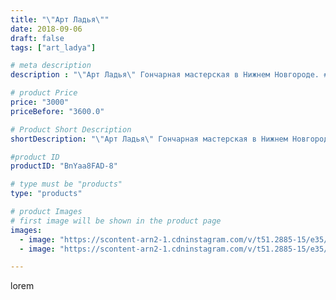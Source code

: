 ```yaml
---
title: "\"Арт Ладья\""
date: 2018-09-06
draft: false
tags: ["art_ladya"]

# meta description
description : "\"Арт Ладья\" Гончарная мастерская в Нижнем Новгороде. #гончар #исскуство #bccrecndj #potter #керамикадляинтерьера #керамикаручнаяработа #гончарнаямастерская #к"

# product Price
price: "3000"
priceBefore: "3600.0"

# Product Short Description
shortDescription: "\"Арт Ладья\" Гончарная мастерская в Нижнем Новгороде. #гончар #исскуство #bccrecndj #potter #керамикадляинтерьера #керамикаручнаяработа #гончарнаямастерская #керамиканазаказ #handmade #okarina #керамика #эксклюзивнаякерамика #music #ceramicar #claygoods #музыка #earthenware #ceramic #design #окарина #ocarina #flute #ceramicart #керамическаяфлейта #флейта #clay #авторскаякерамика"

#product ID
productID: "BnYaa8FAD-8"

# type must be "products"
type: "products"

# product Images
# first image will be shown in the product page
images:
  - image: "https://scontent-arn2-1.cdninstagram.com/v/t51.2885-15/e35/40640767_338019580076490_6246306043888273564_n.jpg?se=7&tp=1&_nc_ht=scontent-arn2-1.cdninstagram.com&_nc_cat=106&_nc_ohc=pMaAwLWYeUEAX_9KR0z&oh=bbbd694c70c04cd3e406f415332e51b4&oe=606BB09D&ig_cache_key=MTg2MjM1NDUwNzIyNjQxODE2OQ%3D%3D.2"
  - image: "https://scontent-arn2-1.cdninstagram.com/v/t51.2885-15/e35/40026693_684916731883579_802791106957175284_n.jpg?se=7&tp=1&_nc_ht=scontent-arn2-1.cdninstagram.com&_nc_cat=107&_nc_ohc=Q4gQnLAF8TkAX-1veFn&oh=3b50e1e8695c187eff77e037d63dbc16&oe=606D40AE&ig_cache_key=MTg2MjM1NDUxOTI4MDg1Mjg3NQ%3D%3D.2"

---
```

lorem
